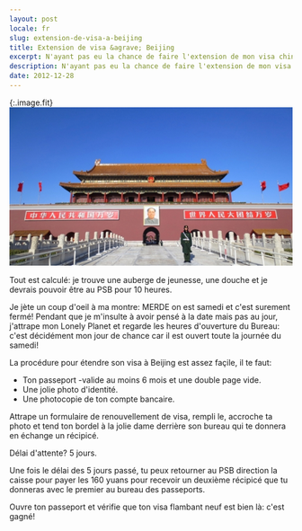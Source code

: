 ```yaml
---
layout: post
locale: fr
slug: extension-de-visa-a-beijing
title: Extension de visa &agrave; Beijing
excerpt: N'ayant pas eu la chance de faire l'extension de mon visa chinois &agrave; Qufu ou &agrave; Tai Shan, je me suis rendu &agrave; la capitale -Beijing- pour le faire.
description: N'ayant pas eu la chance de faire l'extension de mon visa chinois &agrave; Qufu ou &agrave; Tai Shan, je me suis rendu &agrave; la capitale -Beijing- pour le faire.
date: 2012-12-28
---
```


{:.image.fit}
![Beijing - La Cit&eacute; Interdite](/medias/photos/chine/beijing/thumbs/image_1.jpg 'Beijing - La Cit&eacute; Interdite')

Tout est calcul&eacute;: je trouve une auberge de jeunesse, une douche et je devrais pouvoir &ecirc;tre au PSB pour 10 heures.

Je j&egrave;te un coup d'oeil &agrave; ma montre: MERDE on est samedi et c'est surement ferm&eacute;! Pendant que je m'insulte &agrave; avoir pens&eacute; &agrave; la date mais pas au jour, j'attrape mon Lonely Planet et regarde les heures d'ouverture du Bureau: c'est d&eacute;cid&eacute;ment mon jour de chance car il est ouvert toute la journ&eacute;e du samedi!

La proc&eacute;dure pour &eacute;tendre son visa &agrave; Beijing est assez façile, il te faut:

- Ton passeport -valide au moins 6 mois et une double page vide.
- Une jolie photo d'identit&eacute;.
- Une photocopie de ton compte bancaire.

Attrape un formulaire de renouvellement de visa, rempli le, accroche ta photo et tend ton bordel &agrave; la jolie dame derri&egrave;re son bureau qui te donnera en &eacute;change un r&eacute;cipic&eacute;.

D&eacute;lai d'attente? 5 jours.

Une fois le d&eacute;lai des 5 jours pass&eacute;, tu peux retourner au PSB direction la caisse pour payer les 160 yuans pour recevoir un deuxi&egrave;me r&eacute;cipic&eacute; que tu donneras avec le premier au bureau des passeports.

Ouvre ton passeport et v&eacute;rifie que ton visa flambant neuf est bien l&agrave;: c'est gagn&eacute;!
